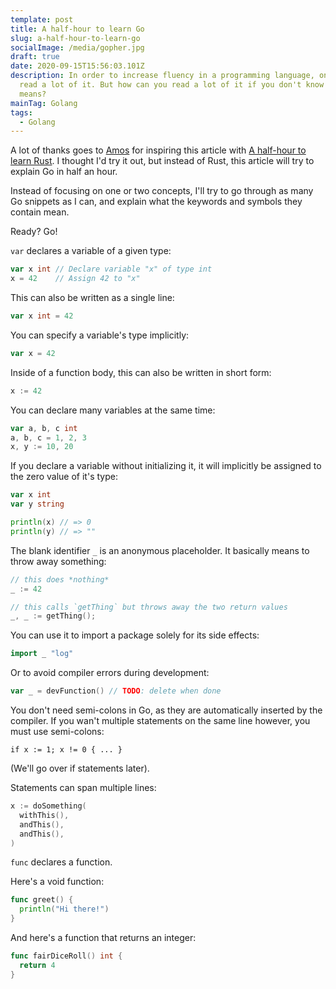 ```yaml
---
template: post
title: A half-hour to learn Go
slug: a-half-hour-to-learn-go
socialImage: /media/gopher.jpg
draft: true
date: 2020-09-15T15:56:03.101Z
description: In order to increase fluency in a programming language, one has to
  read a lot of it. But how can you read a lot of it if you don't know what it
  means?
mainTag: Golang
tags:
  - Golang
---
```

A lot of thanks goes to [Amos](https://fasterthanli.me/about) for inspiring this article with [A half-hour to learn Rust](https://fasterthanli.me/articles/a-half-hour-to-learn-rust). I thought I'd try it out, but instead of Rust, this article will try to explain Go in half an hour.

Instead of focusing on one or two concepts, I'll try to go through as many Go snippets as I can, and explain what the keywords and symbols they contain mean.

Ready? Go!

`var` declares a variable of a given type:
```go
var x int // Declare variable "x" of type int
x = 42    // Assign 42 to "x"
```

This can also be written as a single line:
```go
var x int = 42
```

You can specify a variable's type implicitly:
```go
var x = 42
```

Inside of a function body, this can also be written in short form:
```go
x := 42
```

You can declare many variables at the same time:
```go
var a, b, c int
a, b, c = 1, 2, 3
x, y := 10, 20
```

If you declare a variable without initializing it, it will implicitly be assigned to the zero value of it's type:
```go
var x int
var y string

println(x) // => 0
println(y) // => ""
```

The blank identifier `_` is an anonymous placeholder. It basically means to throw away something:
```go
// this does *nothing*
_ := 42

// this calls `getThing` but throws away the two return values
_, _ := getThing();
```

You can use it to import a package solely for its side effects:
```go
import _ "log"
```

Or to avoid compiler errors during development:
```go
var _ = devFunction() // TODO: delete when done
```

You don't need semi-colons in Go, as they are automatically inserted by the compiler. If you wan't multiple statements on the same line however, you must use semi-colons:
```
if x := 1; x != 0 { ... }
```
(We'll go over if statements later).

Statements can span multiple lines:
```go
x := doSomething(
  withThis(),
  andThis(),
  andThis(),
)
```

`func` declares a function.

Here's a void function:
```go
func greet() {
  println("Hi there!")
}
```
And here's a function that returns an integer:
```go
func fairDiceRoll() int {
  return 4
}
```